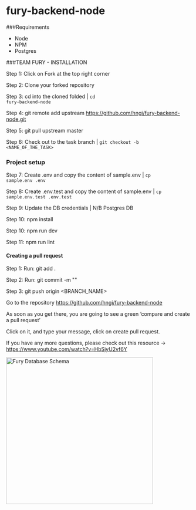 # fury-backend-node

###Requirements
<ul>
    <li>Node</li>
    <li>NPM</li>
    <li>Postgres</li>
</ul>

###TEAM FURY - INSTALLATION

Step 1: Click on Fork at the top right corner

Step 2: Clone your forked repository

Step 3: cd into the cloned folded | <code>cd fury-backend-node</code>

Step 4: git remote add upstream https://github.com/hngi/fury-backend-node.git

Step 5: git pull upstream master

Step 6: Check out to the task branch | <code>git checkout -b <NAME_OF_THE_TASK></code>



### Project setup

Step 7: Create .env and copy the content of sample.env | <code>cp sample.env .env </code>

Step 8: Create .env.test and copy the content of sample.env | <code>cp sample.env.test .env.test </code>

Step 9: Update the DB credentials | N/B Postgres DB

Step 10: npm install

Step 10: npm run dev

Step 11: npm run lint


#### Creating a pull request

Step 1: Run: git add .

Step 2: Run: git commit -m "<COMMIT MESSAGE>"

Step 3: git push origin <BRANCH_NAME>

Go to the repository https://github.com/hngi/fury-backend-node

As soon as you get there, you are going to see a green ‘compare and create a pull request’

Click on it, and type your message, click on create pull request.

If you have any more questions, please check out this resource -> https://www.youtube.com/watch?v=HbSjyU2vf6Y

 <img src="https://res.cloudinary.com/ambrose/image/upload/v1591785020/ER.png" width="400" title="Fury Database Schema">


